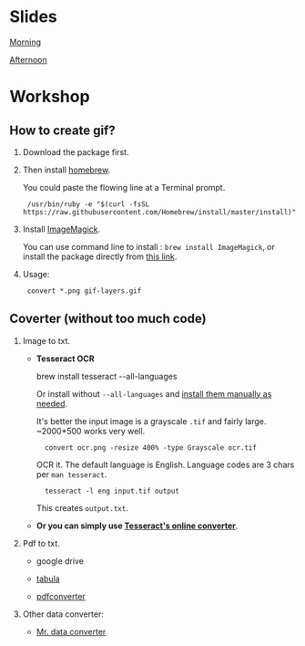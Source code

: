 # Slides

[Morning]()

[Afternoon]()

# Workshop 

## How to create gif? 

1. Download the package first. 

2. Then install [homebrew](https://brew.sh/).

    You could paste the flowing line at a Terminal prompt.
    
        /usr/bin/ruby -e "$(curl -fsSL https://raw.githubusercontent.com/Homebrew/install/master/install)"

3. Install [ImageMagick](https://www.imagemagick.org/script/index.php).

    You can use command line to install : `brew install ImageMagick`, or install the package directly from [this link](https://www.imagemagick.org/script/download.php).
    

4. Usage:
    
    
        convert *.png gif-layers.gif


## Coverter (without too much code)

1. Image to txt. 

    * **Tesseract OCR**
  
        brew install tesseract --all-languages

        Or install without `--all-languages` and [install them manually as needed](http://blog.philippklaus.de/2011/01/chinese-ocr/).

        It's better the input image is a grayscale `.tif` and fairly large. ~2000*500 works very well.

            convert ocr.png -resize 400% -type Grayscale ocr.tif

        OCR it. The default language is English. Language codes are 3 chars per `man tesseract`.

            tesseract -l eng input.tif output

        This creates `output.txt`.


    * **Or you can simply use [Tesseract's online converter](Tesseract)**.

2. Pdf to txt. 

    * google drive
    
    * [tabula](http://tabula.technology/)
    
    * [pdfconverter](https://pdftables.com/)

3. Other data converter: 

    * [Mr. data converter](http://shancarter.github.io/mr-data-converter/)


